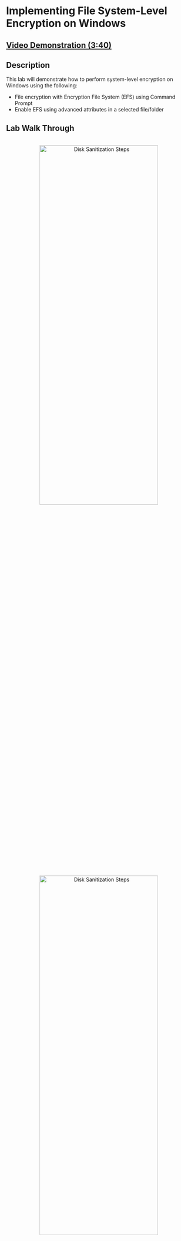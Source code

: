 <h1>Implementing File System-Level Encryption on Windows
 </h1>

 ## [Video Demonstration (3:40)](https://drive.google.com/file/d/1oyMWQsdiu_eOvCTPzwK6Vpg4qa4cQeAW/view?usp=sharing)

<h2>Description</h2>

This lab will demonstrate how to perform system-level encryption on Windows using the following:<br/>

- File encryption with Encryption File System (EFS) using Command Prompt
- Enable EFS using advanced attributes in a selected file/folder

<h2>Lab Walk Through</h2>

<p align="center">
<br/>
<img src="https://i.imgur.com/cHKvRI1.png" height="50%" width="80%" alt="Disk Sanitization Steps"/>
<br />
<p align="center">
<br/>
<img src="https://i.imgur.com/3Z6KkK5.png" height="50%" width="80%" alt="Disk Sanitization Steps"/>
<br />
